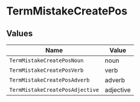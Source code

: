 # TermMistakeCreatePos


## Values

| Name                            | Value                           |
| ------------------------------- | ------------------------------- |
| `TermMistakeCreatePosNoun`      | noun                            |
| `TermMistakeCreatePosVerb`      | verb                            |
| `TermMistakeCreatePosAdverb`    | adverb                          |
| `TermMistakeCreatePosAdjective` | adjective                       |